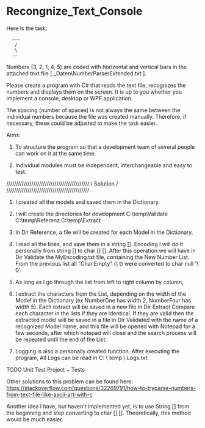 # Recongnize_Text_Console

Here is the task:

      ---  
       /     
       \    
      --            

Numbers (3, 2, 1, 4, 5) are coded with horizontal and vertical bars in the attached text file [ _Daten\NumberParserExtended.txt ].


Please create a program with C# that reads the text file, recognizes the numbers and displays them on the screen. It is up to you whether you implement a console, desktop or WPF application.

The spacing (number of spaces) is not always the same between the individual numbers because the file was created manually. Therefore, if necessary, these could be adjusted to make the task easier.

Aims:

1. To structure the program so that a development team of several people can work on it at the same time.

2. Individual modules must be independent, interchangeable and easy to test.



///////////////////////////////////////////
/               Solution                  /
///////////////////////////////////////////

1. I created all the models and saved them in the Dictionary.
2. I will create the directories for development
   C:\temp\Validate    C:\temp\Referenz   C:\temp\Extract
   
3. In Dir Reference, a file will be created for each Model in the Dictionary.
4. I read all the lines, and save them in a string [].
   Encoding I will do it personally from string [] to char [] []. After this operation we will have in Dir Validate the MyEncoding.txt file, containing the New Number List.
   From the previous list all "Char.Empty" (\ t) were converted to char null '\ 0'.
5. As long as I go through the list from left to right column by column, 
6. I extract the characters from the List, depending on the width of the Model in the Dictionary (ex NumberOne has width 2, NumberFour has width 5).
   Each extract will be saved in a new file in Dir Extract
   Compare each character in the lists if they are identical. If they are valid then the extracted model will be saved in a file in Dir Validated with the name of a recognized Model name, 
   and this file will be opened with Notepad for a few seconds, after which notepad will close and the search process will be repeated until the end of the List.
7. Logging is also a personally created function. After executing the program, All Logs can be read in C: \ temp \ Logs.txt

TODO 
Unit Test Project + Tests

Other solutions to this problem can be found here:
https://stackoverflow.com/questions/32269791/how-to-tryparse-numbers-from-text-file-like-ascii-art-with-c

Another idea I have, but haven't implemented yet, is to use String [] from the beginning and stop converting to char [] [].
Theoretically, this method would be much easier.
